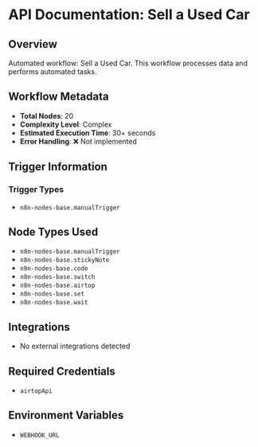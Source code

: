 # API Documentation: Sell a Used Car

## Overview
Automated workflow: Sell a Used Car. This workflow processes data and performs automated tasks.

## Workflow Metadata
- **Total Nodes**: 20
- **Complexity Level**: Complex
- **Estimated Execution Time**: 30+ seconds
- **Error Handling**: ❌ Not implemented

## Trigger Information
### Trigger Types
- `n8n-nodes-base.manualTrigger`

## Node Types Used
- `n8n-nodes-base.manualTrigger`
- `n8n-nodes-base.stickyNote`
- `n8n-nodes-base.code`
- `n8n-nodes-base.switch`
- `n8n-nodes-base.airtop`
- `n8n-nodes-base.set`
- `n8n-nodes-base.wait`

## Integrations
- No external integrations detected

## Required Credentials
- `airtopApi`

## Environment Variables
- `WEBHOOK_URL`
